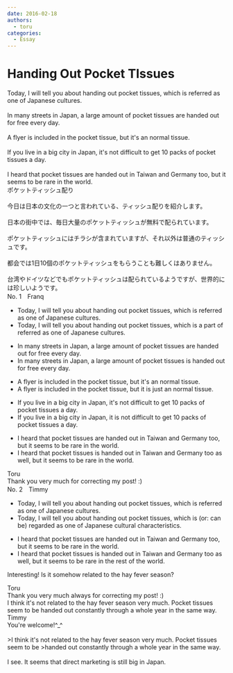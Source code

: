 ```yaml
---
date: 2016-02-18
authors:
  - toru
categories:
  - Essay
---
```


<h1 id="subject_show">Handing Out Pocket TIssues</h1>
<div class="date" hidden>Feb 18, 2016 18:02</div>
<div id="post"><div id="body_show_ori">
Today, I will tell you about handing out pocket tissues, which is referred as one of Japanese cultures.<br/><br/>In many streets in Japan, a large amount of pocket tissues are handed out for free every day.<br/><br/>A flyer is included in the pocket tissue, but it's an normal tissue.<br/><br/>If you live in a big city in Japan, it's not difficult to get 10 packs of pocket tissues a day.<br/><br/>I heard that pocket tissues are handed out in Taiwan and Germany too, but it seems to be rare in the world.
</div></div>

<!-- more -->

<div id="post_ja"><div id="body_show_mo">
ポケットティッシュ配り<br/><br/>今日は日本の文化の一つと言われている、ティッシュ配りを紹介します。<br/><br/>日本の街中では、毎日大量のポケットティッシュが無料で配られています。<br/><br/>ポケットティッシュにはチラシが含まれていますが、それ以外は普通のティッシュです。<br/><br/>都会では1日10個のポケットティッシュをもらうことも難しくはありません。<br/><br/>台湾やドイツなどでもポケットティッシュは配られているようですが、世界的には珍しいようです。
</div></div>
<div id="block"><div class="first_name"> No. 1　<span class="just_name">Franq</span></div><div id="block2">
<ul class="correction_field">
<li class="incorrect">Today, I will tell you about handing out pocket tissues, which is referred as one of Japanese cultures.</li>
<li class="corrected correct">
Today, I will tell you about handing out pocket tissues, which is <span class="f_blue">a part of</span> <span class="f_red"><span class="sline">referred as one of</span></span> Japanese culture<span class="f_red"><span class="sline">s</span></span>.
</li>
</ul>
<ul class="correction_field">
<li class="incorrect">In many streets in Japan, a large amount of pocket tissues are handed out for free every day.</li>
<li class="corrected correct">
In many streets in Japan, a large amount of pocket tissue<span class="f_red">s</span><span class="f_blue"> is</span> handed out for free every day.
</li>
</ul>
<ul class="correction_field">
<li class="incorrect">A flyer is included in the pocket tissue, but it's an normal tissue.</li>
<li class="corrected correct">
A flyer is included in the pocket tissue, but it <span class="f_blue">i</span>s <span class="f_blue">just</span> an normal tissue.
</li>
</ul>
<ul class="correction_field">
<li class="incorrect">If you live in a big city in Japan, it's not difficult to get 10 packs of pocket tissues a day.</li>
<li class="corrected correct">
If you live in a big city in Japan, it <span class="f_blue">is</span> not difficult to get 10 packs of pocket tissue<span class="sline"><span class="f_red">s</span></span> a day.
</li>
</ul>
<ul class="correction_field">
<li class="incorrect">I heard that pocket tissues are handed out in Taiwan and Germany too, but it seems to be rare in the world.</li>
<li class="corrected correct">
I heard that pocket tissue<span class="f_red"><span class="sline">s</span></span> <span class="f_blue">is</span> handed out in Taiwan and Germany <span class="f_red">too </span><span class="f_blue"> as well</span>, but it seems to be rare in the world.
</li>
</ul>
</div><div class="name"><span class="just_name">Toru</span><br>
Thank you very much for correcting my post! :)
</div>
</div>
<div id="block"><div class="first_name"> No. 2　<span class="just_name">Timmy</span></div><div id="block2">
<ul class="correction_field">
<li class="incorrect">Today, I will tell you about handing out pocket tissues, which is referred as one of Japanese cultures.</li>
<li class="corrected correct">
Today, I will tell you about handing out pocket tissues, which is (or: <span class="f_blue">can be</span>) <span class="f_blue">regarded </span>as one of Japanese cultur<span class="f_blue">al</span> <span class="f_blue">characteristics</span>.
</li>
</ul>
<ul class="correction_field">
<li class="incorrect">I heard that pocket tissues are handed out in Taiwan and Germany too, but it seems to be rare in the world.</li>
<li class="corrected correct">
I heard that pocket tissues is handed out in Taiwan and Germany too as well, but it seems to be rare in the <span class="f_blue">rest of the</span> world.
</li>
</ul>
<p class="comment_small">
 Interesting! Is it somehow related to the hay fever season?
</p>

</div><div class="name"><span class="just_name">Toru</span><br>
Thank you very much always for correcting my post! :)<br/>I think it's not related to the hay fever season very much. Pocket tissues seem to be handed out constantly through a whole year in the same way.
</div>
<div class="name"><span class="just_name">Timmy</span><br>
You're welcome!^_^<br/><br/>&gt;I think it's not related to the hay fever season very much. Pocket tissues seem to be &gt;handed out constantly through a whole year in the same way.<br/><br/>I see. It seems that direct marketing is still big in Japan.
</div>
</div>
